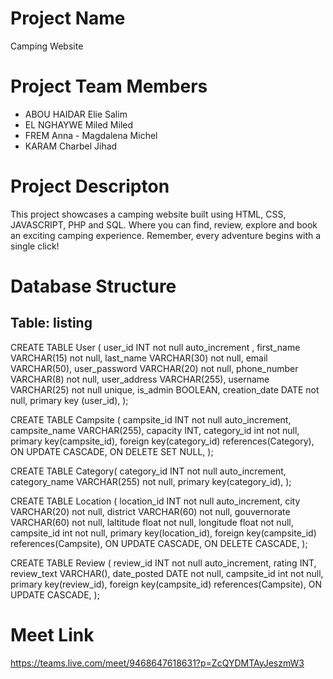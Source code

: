 # Project Name
Camping Website

# Project Team Members
* ABOU HAIDAR Elie Salim
* EL NGHAYWE Miled Miled
* FREM Anna - Magdalena Michel
* KARAM Charbel Jihad 

# Project Descripton
This project showcases a camping website built using HTML, CSS, JAVASCRIPT, PHP and SQL. 
Where you can find, review, explore and book an exciting camping experience. 
Remember, every adventure begins with a single click!  


# Database Structure
## Table: listing
CREATE TABLE User (
    user_id INT not null auto_increment ,
    first_name VARCHAR(15) not null,
    last_name VARCHAR(30) not null,
    email VARCHAR(50),
    user_password VARCHAR(20) not null,
    phone_number VARCHAR(8) not null,
    user_address VARCHAR(255),
    username VARCHAR(25) not null unique,
    is_admin BOOLEAN,
    creation_date DATE not null,
    primary key (user_id),
);

CREATE TABLE Campsite (
   campsite_id INT not null auto_increment,
   campsite_name VARCHAR(255),
   capacity INT,
   category_id int not null,
   primary key(campsite_id),
   foreign key(category_id) references(Category),
   ON UPDATE CASCADE,
   ON DELETE SET NULL,
);

CREATE TABLE Category(
category_id INT not null auto_increment,
category_name VARCHAR(255) not null,
primary key(category_id),
);

CREATE TABLE Location (
    location_id INT not null auto_increment,
    city VARCHAR(20) not null,
    district VARCHAR(60) not null,
    gouvernorate VARCHAR(60) not null,
    laltitude float not null,
    longitude float not null,
    campsite_id int not null,
    primary key(location_id),
    foreign key(campsite_id) references(Campsite), 
    ON UPDATE CASCADE,
    ON DELETE CASCADE,
);

CREATE TABLE Review (
    review_id INT not null auto_increment,
    rating INT,
    review_text VARCHAR(),
    date_posted DATE not null,
    campsite_id int not null,
    primary key(review_id),
    foreign key(campsite_id) references(Campsite),
    ON UPDATE CASCADE,
);

# Meet Link
https://teams.live.com/meet/9468647618631?p=ZcQYDMTAyJeszmW3 
